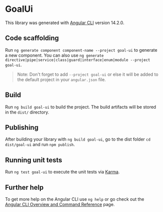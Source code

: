 # GoalUi

This library was generated with [Angular CLI](https://github.com/angular/angular-cli) version 14.2.0.

## Code scaffolding

Run `ng generate component component-name --project goal-ui` to generate a new component. You can also use `ng generate directive|pipe|service|class|guard|interface|enum|module --project goal-ui`.
> Note: Don't forget to add `--project goal-ui` or else it will be added to the default project in your `angular.json` file. 

## Build

Run `ng build goal-ui` to build the project. The build artifacts will be stored in the `dist/` directory.

## Publishing

After building your library with `ng build goal-ui`, go to the dist folder `cd dist/goal-ui` and run `npm publish`.

## Running unit tests

Run `ng test goal-ui` to execute the unit tests via [Karma](https://karma-runner.github.io).

## Further help

To get more help on the Angular CLI use `ng help` or go check out the [Angular CLI Overview and Command Reference](https://angular.io/cli) page.
